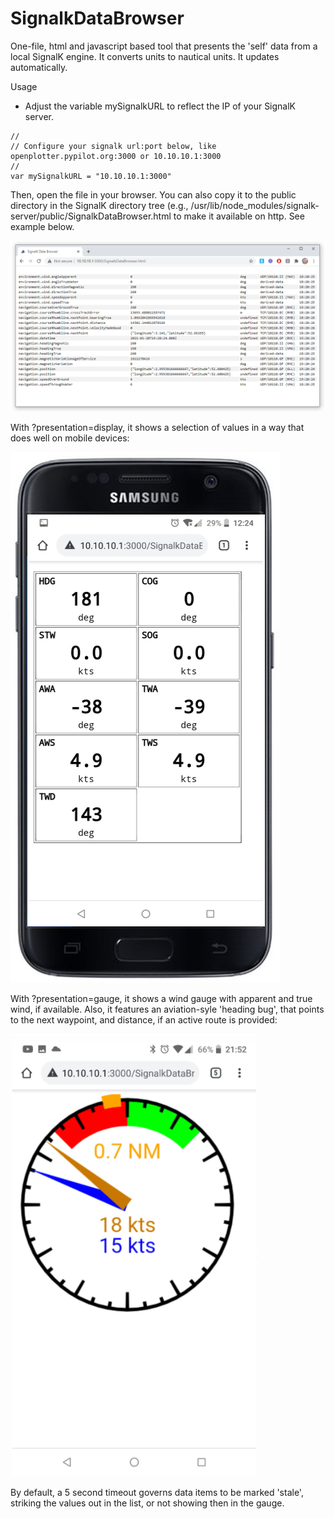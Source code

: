 # SignalkDataBrowser

One-file, html and javascript based tool that presents the 'self' data from a local SignalK engine. It converts units to nautical units. It updates automatically.

Usage
- Adjust the variable mySignalkURL to reflect the IP of your SignalK server. 
```
//
// Configure your signalk url:port below, like openplotter.pypilot.org:3000 or 10.10.10.1:3000
//
var mySignalkURL = "10.10.10.1:3000"

```

Then, open the file in your browser. You can also copy it to the public directory in the SignalK directory tree (e.g., /usr/lib/node_modules/signalk-server/public/SignalkDataBrowser.html to make it available on http. See example below.

![example](example.png)

With ?presentation=display, it shows a selection of values in a way that does well on mobile devices:

![example](example2.png)

With ?presentation=gauge, it shows a wind gauge with apparent and true wind, if available. Also, it features an aviation-syle 'heading bug', that points to the next waypoint, and distance, if an active route is provided:

![example](example3.png)

By default, a 5 second timeout governs data items to be marked 'stale', striking the values out in the list, or not showing then in the gauge.
